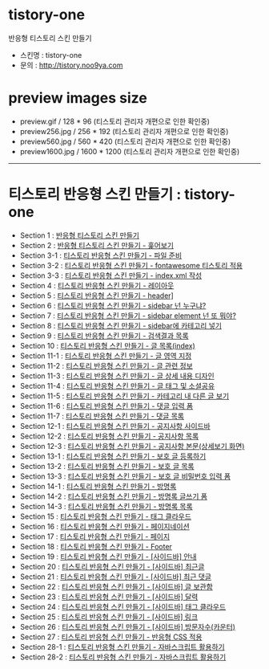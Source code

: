 # tistory-one
반응형 티스토리 스킨 만들기
- 스킨명 : tistory-one
- 문의 : http://tistory.noo9ya.com

# preview images size
- preview.gif / 128 * 96 (티스토리 관리자 개편으로 인한 확인중)
- preview256.jpg / 256 * 192 (티스토리 관리자 개편으로 인한 확인중)
- preview560.jpg / 560 * 420 (티스토리 관리자 개편으로 인한 확인중)
- preview1600.jpg / 1600 * 1200 (티스토리 관리자 개편으로 인한 확인중)

- - -

# 티스토리 반응형 스킨 만들기 : tistory-one
- Section 1 : <a href="http://tistory.noo9ya.com/20?category=764101" target="_blank">반응형 티스토리 스킨 만들기</a>
- Section 2 : <a href="http://tistory.noo9ya.com/21?category=764101" target="_blank">반응형 티스토리 스킨 만들기 - 훑어보기</a>
- Section 3-1 : <a href="http://tistory.noo9ya.com/22?category=764101" target="_blank">티스토리 반응형 스킨 만들기 - 파일 준비</a>
- Section 3-2 : <a href="http://tistory.noo9ya.com/24?category=764101" target="_blank">티스토리 반응형 스킨 만들기 - fontawesome 티스토리 적용</a>
- Section 3-3 : <a href="http://tistory.noo9ya.com/25?category=764101" target="_blank">티스토리 반응형 스킨 만들기 - index.xml 작성</a>
- Section 4 : <a href="http://tistory.noo9ya.com/26?category=764101" target="_blank">티스토리 반응형 스킨 만들기 - 레이아웃</a>
- Section 5 : <a href="http://tistory.noo9ya.com/27?category=764101" target="_blank">티스토리 반응형 스킨 만들기 - header]</a>
- Section 6 : <a href="http://tistory.noo9ya.com/28?category=764101" target="_blank">티스토리 반응형 스킨 만들기 - sidebar 넌 누구냐?</a>
- Section 7 : <a href="http://tistory.noo9ya.com/29?category=764101" target="_blank">티스토리 반응형 스킨 만들기 - sidebar element 넌 또 뭐야?</a>
- Section 8 : <a href="http://tistory.noo9ya.com/30?category=764101" target="_blank">티스토리 반응형 스킨 만들기 - sidebar에 카테고리 넣기</a>
- Section 9 : <a href="http://tistory.noo9ya.com/32?category=764101" target="_blank">티스토리 반응형 스킨 만들기 - 검색결과 목록</a>
- Section 10 : <a href="http://tistory.noo9ya.com/33?category=764101" target="_blank">티스토리 반응형 스킨 만들기 - 글 목록(index)</a>
- Section 11-1 : <a href="http://tistory.noo9ya.com/34?category=764101" target="_blank">티스토리 반응형 스킨 만들기 - 글 영역 지정</a>
- Section 11-2 : <a href="http://tistory.noo9ya.com/35?category=764101" target="_blank">티스토리 반응형 스킨 만들기 - 글 관련 정보</a>
- Section 11-3 : <a href="http://tistory.noo9ya.com/36?category=764101" target="_blank">티스토리 반응형 스킨 만들기 - 글 상세 내용 디자인</a>
- Section 11-4 : <a href="http://tistory.noo9ya.com/37?category=764101" target="_blank">티스토리 반응형 스킨 만들기 - 글 태그 및 소셜공유</a>
- Section 11-5 : <a href="http://tistory.noo9ya.com/38?category=764101" target="_blank">티스토리 반응형 스킨 만들기 - 카테고리 내 다른 글 보기</a>
- Section 11-6 : <a href="http://tistory.noo9ya.com/39?category=764101" target="_blank">티스토리 반응형 스킨 만들기 - 댓글 입력 폼</a>
- Section 11-7 : <a href="http://tistory.noo9ya.com/40?category=764101" target="_blank">티스토리 반응형 스킨 만들기 - 댓글 목록</a>
- Section 12-1 : <a href="http://tistory.noo9ya.com/43?category=764101" target="_blank">티스토리 반응형 스킨 만들기 - 공지사항 사이드바</a>
- Section 12-2 : <a href="http://tistory.noo9ya.com/44?category=764101" target="_blank">티스토리 반응형 스킨 만들기 - 공지사항 목록</a>
- Section 12-3 : <a href="http://tistory.noo9ya.com/45?category=764101" target="_blank">티스토리 반응형 스킨 만들기 - 공지사항 본문(상세보기 화면)</a>
- Section 13-1 : <a href="http://tistory.noo9ya.com/47?category=764101" target="_blank">티스토리 반응형 스킨 만들기 - 보호 글 등록하기</a>
- Section 13-2 : <a href="http://tistory.noo9ya.com/48?category=764101" target="_blank">티스토리 반응형 스킨 만들기 - 보호 글 목록</a>
- Section 13-3 : <a href="http://tistory.noo9ya.com/49?category=764101" target="_blank">티스토리 반응형 스킨 만들기 - 보호 글 비밀번호 입력 폼</a>
- Section 14-1 : <a href="http://tistory.noo9ya.com/50?category=764101" target="_blank">티스토리 반응형 스킨 만들기 - 방명록</a>
- Section 14-2 : <a href="http://tistory.noo9ya.com/51?category=764101" target="_blank">티스토리 반응형 스킨 만들기 - 방명록 글쓰기 폼</a>
- Section 14-3 : <a href="http://tistory.noo9ya.com/52?category=764101" target="_blank">티스토리 반응형 스킨 만들기 - 방명록 목록</a>
- Section 15 : <a href="http://tistory.noo9ya.com/53?category=764101" target="_blank">티스토리 반응형 스킨 만들기 - 태그 클라우드</a>
- Section 16 : <a href="http://tistory.noo9ya.com/54?category=764101" target="_blank">티스토리 반응형 스킨 만들기 - 페이지네이션</a>
- Section 17 : <a href="http://tistory.noo9ya.com/58?category=764101" target="_blank">티스토리 반응형 스킨 만들기 - 페이지</a>
- Section 18 : <a href="http://tistory.noo9ya.com/59?category=764101" target="_blank">티스토리 반응형 스킨 만들기 - Footer</a>
- Section 19 : <a href="http://tistory.noo9ya.com/60?category=764101" target="_blank">티스토리 반응형 스킨 만들기 - [사이드바] 안내</a>
- Section 20 : <a href="http://tistory.noo9ya.com/61?category=764101" target="_blank">티스토리 반응형 스킨 만들기 - [사이드바] 최근글</a>
- Section 21 : <a href="http://tistory.noo9ya.com/65?category=764101" target="_blank">티스토리 반응형 스킨 만들기 - [사이드바] 최근 댓글</a>
- Section 22 : <a href="http://tistory.noo9ya.com/66?category=764101" target="_blank">티스토리 반응형 스킨 만들기 - [사이드바] 글 보관함</a>
- Section 23 : <a href="http://tistory.noo9ya.com/67?category=764101" target="_blank">티스토리 반응형 스킨 만들기 - [사이드바] 달력</a>
- Section 24 : <a href="http://tistory.noo9ya.com/68?category=764101" target="_blank">티스토리 반응형 스킨 만들기 - [사이드바] 태그 클라우드</a>
- Section 25 : <a href="http://tistory.noo9ya.com/69?category=764101" target="_blank">티스토리 반응형 스킨 만들기 - [사이드바] 링크</a>
- Section 26 : <a href="http://tistory.noo9ya.com/70?category=764101" target="_blank">티스토리 반응형 스킨 만들기 - [사이드바] 방문자수(카운터)</a>
- Section 27 : <a href="http://tistory.noo9ya.com/71?category=764101" target="_blank">티스토리 반응형 스킨 만들기 - 반응형 CSS 적용</a>
- Section 28-1 : <a href="http://tistory.noo9ya.com/72?category=764101" target="_blank">티스토리 반응형 스킨 만들기 - 자바스크립트 활용하기</a>
- Section 28-2 : <a href="http://tistory.noo9ya.com/73?category=764101" target="_blank">티스토리 반응형 스킨 만들기 - 자바스크립트 활용하기</a>
